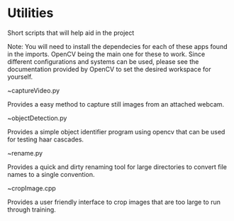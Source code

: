 # Utilities
Short scripts that will help aid in the project

Note: You will need to install the dependecies for each of these apps found in the imports. OpenCV being the main one for these to work. Since different configurations and systems can be used, please see the documentation provided by OpenCV to set the desired workspace for yourself. 


~captureVideo.py 

Provides a easy method to capture still images from an attached webcam. 


~objectDetection.py

Provides a simple object identifier program using opencv that can be used for testing haar cascades.

~rename.py

Provides a quick and dirty renaming tool for large directories to convert file names to a single convention.

~cropImage.cpp

Provides a user friendly interface to crop images that are too large to run through training.
